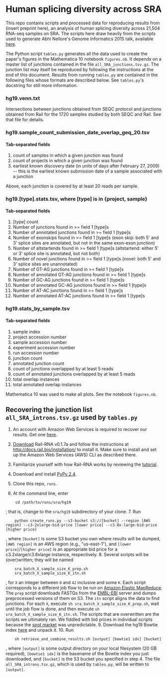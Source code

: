 # Human splicing diversity across SRA

This repo contains scripts and processed data for reproducing results from (insert preprint here), an analysis of human splicing diversity across 21,504 RNA-seq samples on SRA. The scripts here draw heavily from the scripts used to generate Abhi Nellore's Genome Informatics 2015 talk, available [here](https://github.com/nellore/gi2015).

The Python script `tables.py` generates all the data used to create the paper's figures in the Mathematica 10 notebook `figures.nb`. It depends on a master list of junctions contained in the file `all_SRA_junctions.tsv.gz`. The junction list may itself be reproduced by following the instructions at the end of this document. Results from running `tables.py` are contained in the following files whose formats are described below. See `tables.py`'s docstring for still more information.

### hg19.venn.txt
Intersections between junctions obtained from SEQC protocol and junctions
obtained from Rail for the 1720 samples studied by both SEQC and Rail. See
that file for details.

### hg19.sample_count_submission_date_overlap_geq_20.tsv
#### Tab-separated fields

1. count of samples in which a given junction was found
2. count of projects in which a given junction was found
3. earliest known discovery date (in units of days after February 27, 2009)
    -- this is the earliest known submission date of a sample associated with a
    junction

Above, each junction is covered by at least 20 reads per sample.

### hg19.[type].stats.tsv, where [type] is in {project, sample}
#### Tab-separated fields

1. [type] count
2. Number of junctions found in >= field 1 [type]s
3. Number of annotated junctions found in >= field 1 [type]s
4. Number of exonskips found in >= field 1 [type]s (exon skip: both 5' and 3'
    splice sites are annotated, but not in the same exon-exon junction)
5. Number of altstartends found in >= field 1 [type]s (altstartend: either 5'
    or 3' splice site is annotated, but not both)
6. Number of novel junctions found in >= field 1 [type]s (novel: both 5' and 
    3' splice sites are unannotated)
7. Number of GT-AG junctions found in >= field 1 [type]s
8. Number of annotated GT-AG junctions found in >= field 1 [type]s
9. Number of GC-AG junctions found in >= field 1 [type]s
10. Number of annotated GC-AG junctions found in >= field 1 [type]s
11. Number of AT-AC junctions found in >= field 1 [type]s
12. Number of annotated AT-AC junctions found in >= field 1 [type]s

### hg19.stats_by_sample.tsv
#### Tab-separated fields

1. sample index
2. project accession number
3. sample accession number
4. experiment accession number
5. run accession number
6. junction count
7. annotated junction count
8. count of junctions overlapped by at least 5 reads
9. count of annotated junctions overlapped by at least 5 reads
10. total overlap instances
11. total annotated overlap instances

Mathematica 10 was used to make all plots. See the notebook `figures.nb`.

## Recovering the junction list `all_SRA_introns.tsv.gz` used by `tables.py`

1. An account with Amazon Web Services is required to recover our results. Get one [here](http://aws.amazon.com/).
2. [Download](https://github.com/nellore/rail/raw/master/releases/install_rail-rna-0.1.7a) Rail-RNA v0.1.7a and follow the instructions at http://docs.rail.bio/installation/ to install it. Make sure to install and set up the Amazon Web Services (AWS) CLI as described there.
3. Familiarize yourself with how Rail-RNA works by reviewing the [tutorial](http://docs.rail.bio/tutorial/).
4. Download and install [PyPy 2.4](http://doc.pypy.org/en/latest/release-2.4.0.html).
5. Clone this repo, `runs`.
6. At the command line, enter

        cd /path/to/runs/sra/hg19
; that is, change to the `sra/hg19` subdirectory of your clone.
7. Run

        python create_runs.py --s3-bucket s3://[bucket] --region [AWS region] --c3-2xlarge-bid-price [lower price] --c3-8x-large-bid-price [higher price]
, where `[bucket]` is some S3 bucket you own where results will be dumped, `[AWS region]` is an AWS region (e.g., "us-east-1"), and `[lower price]`/`[higher price]` is an appropriate bid price for a c3.2xlarge/c3.8xlarge instance, respectively.
8. Several scripts will be (over)written; they will be named

        sra_batch_X_sample_size_K_prep.sh
        sra_batch_X_sample_size_K_itn.sh
, for `X` an integer between `0` and `42` inclusive and some `K`. Each script corresponds to a different job flow to be run on [Amazon Elastic MapReduce](https://aws.amazon.com/elasticmapreduce/). The `prep` script downloads FASTQs from the [EMBL-EBI](https://www.ebi.ac.uk/) server and dumps preprocessed versions of them on S3. The `itn` script aligns the data to find junctions. For each `X`, execute `sh sra_batch_X_sample_size_K_prep.sh`, wait until the job flow is done, and then execute `sh sra_batch_X_sample_size_K_itn.sh`. The scripts that are overwritten are the scripts we ultimately ran. We fiddled with bid prices in individual scripts because the [spot market](https://aws.amazon.com/ec2/spot/) was unpredictable.
9. Download the hg19 Bowtie index [here](ftp://ftp.ccb.jhu.edu/pub/data/bowtie_indexes/hg19.ebwt.zip) and unpack it.
10. Run

        sh retrieve_and_combine_results.sh [output] [bowtie1 idx] [bucket]
, where `[output]` is some output directory on your local filesystem (20 GB required), `[bowtie1 idx]` is the basename of the Bowtie index you just downloaded, and `[bucket]` is the S3 bucket you specified in step 4. The file `all_SRA_introns.tsv.gz`, which is used by `tables.py`, will be written to `[output]`.

